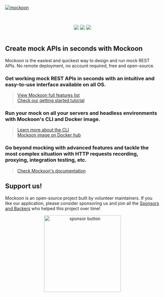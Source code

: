 [![mockoon](https://user-images.githubusercontent.com/7489814/203794601-d7f55b26-6796-40f0-a591-81879dfc6aa8.png)](https://mockoon.com)
<div align="center">
  <br><br>
  <a href="https://mockoon.com/download/"><img src="https://img.shields.io/badge/Download%20app-Go-green.svg?style=flat-square&colorB=1997c6"/></a>
  <a href="https://mockoon.com/"><img src="https://img.shields.io/badge/Website-Go-green.svg?style=flat-square&colorB=1997c6"/></a>
  <a href="https://mockoon.com/newsletter/"><img src="https://img.shields.io/badge/Newsletter-Subscribe-green.svg?style=flat-square"/></a>
  <br>
  <br>  
</div>

## Create mock APIs in seconds with Mockoon

Mockoon is the easiest and quickest way to design and run mock REST APIs.
No remote deployment, no account required, free and open-source.

### Get working mock REST APIs in seconds with an intuitive and easy-to-use interface available on all OS.

> [View Mockoon full features list](https://mockoon.com/features/)  
> [Check our getting started tutorial](https://mockoon.com/tutorials/getting-started/)

### Run your mock on all your servers and headless environments with Mockoon's CLI and Docker image. 

> [Learn more about the CLI](https://mockoon.com/cli/)  
> [Mockoon image on Docker hub](https://hub.docker.com/r/mockoon/cli)

### Go beyond mocking with advanced features and tackle the most complex situation with HTTP requests recording, proxying, integration testing, etc.

> [Check Mockoon's documentation](https://mockoon.com/docs/latest/about/)

## Support us!

Mockoon is an open-source project built by volunteer maintainers. If you like our application, please consider sponsoring us and join all the [Sponsors and Backers](https://github.com/mockoon/mockoon/blob/main/backers.md) who helped this project over time!

<div align="center">
<a href="https://github.com/sponsors/mockoon"><img src="https://mockoon.com/images/sponsor-btn.png" width="250" alt="sponsor button" /></a>
</div>
